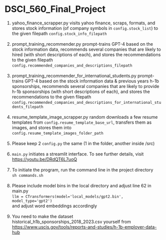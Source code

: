# DSCI_560_Final_Project
1. yahoo_finance_scrapper.py visits yahoo finance, scraps, formats, and stores stock information (of company symbols in ```config.stock_list```) to the given filepath ```config.stock_info_filepath```
   <br/>
   <br/>
2. prompt_training_recommender.py prompt-trains GPT-4 based on the stock information data, recommends several companies that are likely to hired (with short descriptions of each), and stores the recommendations to the given filepath ```config.recommended_companies_and_descriptions_filepath```
   <br/>
   <br/>
3. prompt_training_recommender_for_international_students.py prompt-trains GPT-4 based on the stock information data & previous years h-1b sponsorships, recommends several companies that are likely to provide h-1b sponsorships (with short descriptions of each), and stores the recommendations to the given filepath ```config.recommended_companies_and_descriptions_for_international_students_filepath```
   <br/>
   <br/>
4. resume_template_image_scrapper.py random downloads a few resume templates from ```config.resume_template_base_url```, transfers them as images, and stores them into ```config.resume_template_images_folder_path```
   <br/>
   <br/>
5. Please keep 2 ``config.py`` the same (1 in the folder, another inside /src)
   <br/>
   <br/>
6. ```main.py``` initiates a streamlit interface. To see further details, visit
   <br/> https://youtu.be/DRdQT6L7uoQ
   <br/>
   <br/>
7. To initiate the program, run the command line in the project directory
   <br/>```sh commands.sh```
   <br/>
   <br/>
8. Please include model bins in the local directory and adjust line 62 in main.py
   <br/>```llm = CTransformers(model='local_models/gpt2.bin', model_type='gpt2')```
   <br/> and adjust word embeddings accordingly
   <br/>
   <br/>
9. You need to make the dataset historical_h1b_sponsorships_2018_2023.csv yourself from
   <br/> https://www.uscis.gov/tools/reports-and-studies/h-1b-employer-data-hub
